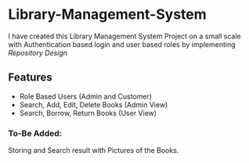# Library-Management-System

I have created this Library Management System Project on a small scale with Authentication based login and user based roles by implementing _Repository Design_

## Features
- Role Based Users (Admin and Customer)
- Search, Add, Edit, Delete Books (Admin View)
- Search, Borrow, Return Books (User View)

### To-Be Added:
Storing and Search result with Pictures of the Books.
